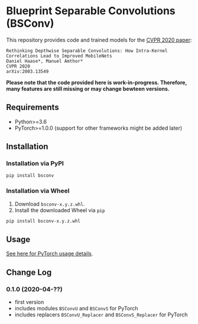 Blueprint Separable Convolutions (BSConv)
=========================================

This repository provides code and trained models for the [CVPR 2020 paper](https://arxiv.org/abs/2003.13549v2):

    Rethinking Depthwise Separable Convolutions: How Intra-Kernel Correlations Lead to Improved MobileNets
    Daniel Haase*, Manuel Amthor*
    CVPR 2020
    arXiv:2003.13549

**Please note that the code provided here is work-in-progress. Therefore, many features are still missing or may change bewteen versions.**

Requirements
------------

* Python>=3.6
* PyTorch>=1.0.0 (support for other frameworks might be added later)

Installation
------------

### Installation via PyPI

```bash
pip install bsconv
```

### Installation via Wheel

1. Download `bsconv-x.y.z.whl`.
2. Install the downloaded Wheel via `pip`
```bash
pip install bsconv-x.y.z.whl
```

Usage
-----

[See here for PyTorch usage details](bsconv/pytorch/README.md).


Change Log
----------

### 0.1.0 (2020-04-??)

* first version
* includes modules `BSConvU` and `BSConvS` for PyTorch
* includes replacers `BSConvU_Replacer` and `BSConvS_Replacer` for PyTorch
